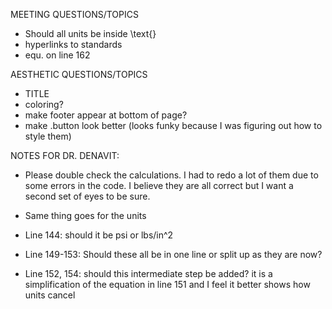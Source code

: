 MEETING QUESTIONS/TOPICS

- Should all units be inside \text{}
- hyperlinks to standards
- equ. on line 162

AESTHETIC QUESTIONS/TOPICS

- TITLE
- coloring?
- make footer appear at bottom of page?
- make .button look better (looks funky because I was figuring out how to style them)

NOTES FOR DR. DENAVIT:

- Please double check the calculations. I had to redo a lot of them due to some errors in the code. I believe they are all correct but I want a second set of eyes to be sure.
- Same thing goes for the units

- Line 144: should it be psi or lbs/in^2
- Line 149-153: Should these all be in one line or split up as they are now?
- Line 152, 154: should this intermediate step be added? it is a simplification of the equation in line 151 and I feel it better shows how units cancel
